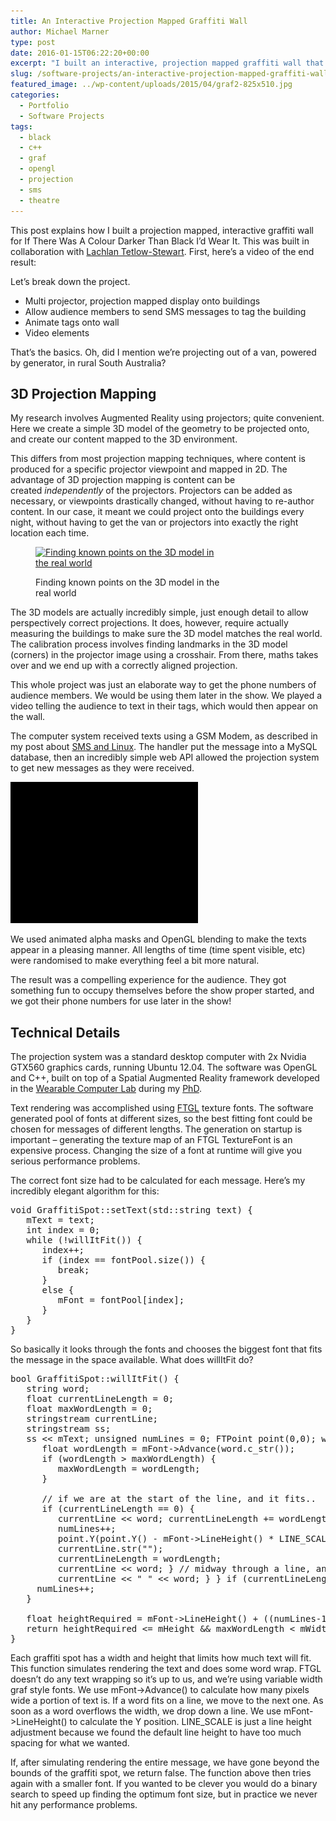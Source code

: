 ```yaml
---
title: An Interactive Projection Mapped Graffiti Wall
author: Michael Marner
type: post
date: 2016-01-15T06:22:20+00:00
excerpt: "I built an interactive, projection mapped graffiti wall that let audience members sms tags that would be projected. All part of the mixed-media theatre production If There Was A Colour Darker Than Black I'd Wear It."
slug: /software-projects/an-interactive-projection-mapped-graffiti-wall/
featured_image: ../wp-content/uploads/2015/04/graf2-825x510.jpg
categories:
  - Portfolio
  - Software Projects
tags:
  - black
  - c++
  - graf
  - opengl
  - projection
  - sms
  - theatre
---
```


This post explains how I built a projection mapped, interactive graffiti wall for If There Was A Colour Darker Than Black I&#8217;d Wear It. This was built in collaboration with <a href="http://lachlantetlowstuart.com/" target="_blank">Lachlan Tetlow-Stewart</a>. First, here&#8217;s a video of the end result:

Let&#8217;s break down the project.

- Multi projector, projection mapped display onto buildings
- Allow audience members to send SMS messages to tag the building
- Animate tags onto wall
- Video elements

That&#8217;s the basics. Oh, did I mention we&#8217;re projecting out of a van, powered by generator, in rural South Australia?

## 3D Projection Mapping

My research involves Augmented Reality using projectors; quite convenient. Here we create a simple 3D model of the geometry to be projected onto, and create our content mapped to the 3D environment.

This differs from most projection mapping techniques, where content is produced for a specific projector viewpoint and mapped in 2D. The advantage of 3D projection mapping is content can be created *independently* of the projectors. Projectors can be added as necessary, or viewpoints drastically changed, without having to re-author content. In our case, it meant we could project onto the buildings every night, without having to get the van or projectors into exactly the right location each time.<figure id="attachment_758" aria-describedby="caption-attachment-758" style="width: 300px" class="wp-caption alignright">

<a href="../wp-content/uploads/2016/01/calibration.jpg" rel="attachment wp-att-758"><img loading="lazy" class="size-medium wp-image-758" src="../wp-content/uploads/2016/01/calibration-300x226.jpg" alt="Finding known points on the 3D model in the real world" width="300" height="226" srcset="https://www.20papercups.net/wp-content/uploads/2016/01/calibration-300x226.jpg 300w, https://www.20papercups.net/wp-content/uploads/2016/01/calibration-768x578.jpg 768w, https://www.20papercups.net/wp-content/uploads/2016/01/calibration-1024x771.jpg 1024w" sizes="(max-width: 300px) 100vw, 300px" /></a><figcaption id="caption-attachment-758" class="wp-caption-text">Finding known points on the 3D model in the real world</figcaption></figure>

The 3D models are actually incredibly simple, just enough detail to allow perspectively correct projections. It does, however, require actually measuring the buildings to make sure the 3D model matches the real world. The calibration process involves finding landmarks in the 3D model (corners) in the projector image using a crosshair. From there, maths takes over and we end up with a correctly aligned projection.

This whole project was just an elaborate way to get the phone numbers of audience members. We would be using them later in the show. We played a video telling the audience to text in their tags, which would then appear on the wall.

The computer system received texts using a GSM Modem, as described in my post about [SMS and Linux][1]. The handler put the message into a MySQL database, then an incredibly simple web API allowed the projection system to get new messages as they were received.

<img loading="lazy" class="size-medium alignright" src="../wp-content/uploads/2016/01/mask1.gif" alt="Alpha mask for animating in new messages" width="300" height="226" />

We used animated alpha masks and OpenGL blending to make the texts appear in a pleasing manner. All lengths of time (time spent visible, etc) were randomised to make everything feel a bit more natural.

The result was a compelling experience for the audience. They got something fun to occupy themselves before the show proper started, and we got their phone numbers for use later in the show!

## Technical Details

The projection system was a standard desktop computer with 2x Nvidia GTX560 graphics cards, running Ubuntu 12.04. The software was OpenGL and C++, built on top of a Spatial Augmented Reality framework developed in the <a href="http://wearables.unisa.edu.au" target="_blank">Wearable Computer Lab</a> during my [PhD][2].

Text rendering was accomplished using <a href="http://ftgl.sourceforge.net/docs/html/" target="_blank">FTGL</a> texture fonts. The software generated pool of fonts at different sizes, so the best fitting font could be chosen for messages of different lengths. The generation on startup is important &#8211; generating the texture map of an FTGL TextureFont is an expensive process. Changing the size of a font at runtime will give you serious performance problems.

The correct font size had to be calculated for each message. Here&#8217;s my incredibly elegant algorithm for this:

<pre lang="cpp">void GraffitiSpot::setText(std::string text) {
   mText = text;
   int index = 0;
   while (!willItFit()) {
      index++;
      if (index == fontPool.size()) {
         break;
      }
      else {
         mFont = fontPool[index]; 
      }
   }
}</pre>

So basically it looks through the fonts and chooses the biggest font that fits the message in the space available. What does willItFit do?

<pre lang="cpp">bool GraffitiSpot::willItFit() {
   string word;
   float currentLineLength = 0;
   float maxWordLength = 0;
   stringstream currentLine;
   stringstream ss;
   ss &lt;&lt; mText; unsigned numLines = 0; FTPoint point(0,0); while (ss &gt;&gt; word) {
      float wordLength = mFont-&gt;Advance(word.c_str());
      if (wordLength &gt; maxWordLength) {
         maxWordLength = wordLength;
      }

      // if we are at the start of the line, and it fits.. 
      if (currentLineLength == 0) {
         currentLine &lt;&lt; word; currentLineLength += wordLength; } // midway through a line, and it won't fit else if (wordLength + currentLineLength &gt; mWidth) {
         numLines++;
         point.Y(point.Y() - mFont-&gt;LineHeight() * LINE_SCALE);
         currentLine.str("");
         currentLineLength = wordLength;
         currentLine &lt;&lt; word; } // midway through a line, and it does fit else { currentLineLength += mFont-&gt;Advance(" ") + wordLength;
         currentLine &lt;&lt; " " &lt;&lt; word; } } if (currentLineLength &gt; 0) {
     numLines++;
   }

   float heightRequired = mFont-&gt;LineHeight() + ((numLines-1) * mFont-&gt;LineHeight() * LINE_SCALE);
   return heightRequired &lt;= mHeight && maxWordLength &lt; mWidth;
}</pre>

Each graffiti spot has a width and height that limits how much text will fit. This function simulates rendering the text and does some word wrap. FTGL doesn&#8217;t do any text wrapping so it&#8217;s up to us, and we&#8217;re using variable width graf style fonts. We use mFont->Advance() to calculate how many pixels wide a portion of text is. If a word fits on a line, we move to the next one. As soon as a word overflows the width, we drop down a line. We use mFont->LineHeight() to calculate the Y position. LINE_SCALE is just a line height adjustment because we found the default line height to have too much spacing for what we wanted.

If, after simulating rendering the entire message, we have gone beyond the bounds of the graffiti spot, we return false. The function above then tries again with a smaller font. If you wanted to be clever you would do a binary search to speed up finding the optimum font size, but in practice we never hit any performance problems.

[1]: ../programming/sending-receiving-sms-on-linux/
[2]: ../phd-thesis/
